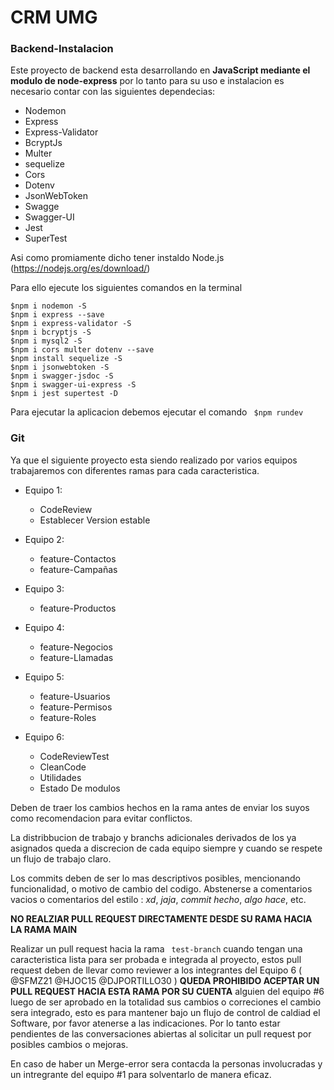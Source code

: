 # CRM UMG

### Backend-Instalacion
Este proyecto de backend esta desarrollando en **JavaScript mediante el modulo de node-express**  por lo tanto para su uso e instalacion es necesario
contar con las siguientes dependecias:


- Nodemon
- Express
- Express-Validator
- BcryptJs
- Multer
- sequelize
- Cors
- Dotenv
- JsonWebToken
- Swagge
- Swagger-UI
- Jest
- SuperTest

Asi como promiamente dicho tener instaldo Node.js (https://nodejs.org/es/download/)

Para ello ejecute los siguientes comandos en la terminal

```
$npm i nodemon -S
$npm i express --save
$npm i express-validator -S
$npm i bcryptjs -S
$npm i mysql2 -S
$npm i cors multer dotenv --save
$npm install sequelize -S
$npm i jsonwebtoken -S
$npm i swagger-jsdoc -S 
$npm i swagger-ui-express -S
$npm i jest supertest -D
```
Para ejecutar la aplicacion debemos ejecutar el comando ``` $npm rundev```

### Git
Ya que el siguiente proyecto esta siendo realizado por varios equipos trabajaremos con diferentes ramas para cada caracteristica. 

- Equipo 1:
  - CodeReview
  - Establecer Version estable

- Equipo 2:
  - feature-Contactos
  - feature-Campañas
  
- Equipo 3:
  - feature-Productos
  
- Equipo 4:
  - feature-Negocios
  - feature-Llamadas
 
- Equipo 5:
  - feature-Usuarios
  - feature-Permisos
  - feature-Roles
  
- Equipo 6:
  - CodeReviewTest
  - CleanCode
  - Utilidades
  - Estado De modulos
  
Deben de traer los cambios hechos en la rama antes de enviar los suyos como recomendacion para evitar conflictos.

La distribbucion de trabajo y branchs adicionales derivados de los ya asignados queda a discrecion de cada equipo siempre y cuando se respete un flujo de trabajo
claro.

Los commits deben de ser lo mas descriptivos posibles, mencionando funcionalidad, o motivo de cambio del codigo. Abstenerse a comentarios vacios o comentarios del
estilo : *xd*, *jaja*, *commit hecho*, *algo hace*, etc.

**NO REALZIAR PULL REQUEST DIRECTAMENTE DESDE SU RAMA HACIA LA RAMA MAIN**

Realizar un pull request hacia la rama ``` test-branch``` cuando tengan una caracteristica lista para ser probada e integrada al proyecto, estos pull request
deben de llevar como reviewer a los integrantes del Equipo 6 ( @SFMZ21 @HJOC15 @DJPORTILLO30 ) 
**QUEDA PROHIBIDO ACEPTAR UN PULL REQUEST HACIA ESTA RAMA POR SU CUENTA** alguien del equipo #6 luego de ser aprobado en la totalidad sus cambios o correciones
el cambio sera integrado, esto es para mantener bajo un flujo de control de caldiad el Software, por favor atenerse a las indicaciones. Por lo tanto estar pendientes
de las conversaciones abiertas al solicitar un pull request por posibles cambios o mejoras.

En caso de haber un Merge-error sera contacda la personas involucradas y un intregrante del equipo #1 para solventarlo de manera eficaz.
